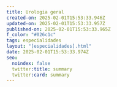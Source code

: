```yaml
---
title: Urologia geral
created-on: 2025-02-01T15:53:33.946Z
updated-on: 2025-02-01T15:53:33.957Z
published-on: 2025-02-01T15:53:33.965Z
f_color: "#026c1c"
tags: especialidades
layout: "[especialidades].html"
date: 2025-02-01T15:53:33.974Z
seo:
  noindex: false
  twitter:title: summary
  twitter:card: summary
---
```

